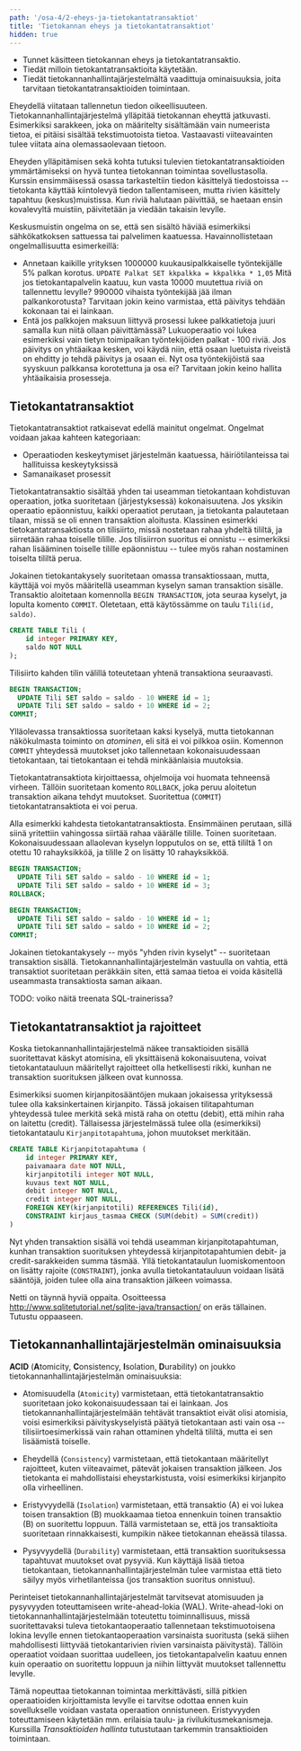 ```yaml
---
path: '/osa-4/2-eheys-ja-tietokantatransaktiot'
title: 'Tietokannan eheys ja tietokantatransaktiot'
hidden: true
---
```



<text-box variant='learningObjectives' name='Oppimistavoitteet'>

- Tunnet käsitteen tietokannan eheys ja tietokantatransaktio.
- Tiedät milloin tietokantatransaktioita käytetään.
- Tiedät tietokannanhallintajärjestelmältä vaadittuja ominaisuuksia, joita tarvitaan tietokantatransaktioiden toimintaan.

</text-box>


Eheydellä viitataan tallennetun tiedon oikeellisuuteen. Tietokannanhallintajärjestelmä ylläpitää tietokannan eheyttä jatkuvasti. Esimerkiksi sarakkeen, joka on määritelty sisältämään vain numeerista tietoa, ei pitäisi sisältää tekstimuotoista tietoa. Vastaavasti viiteavainten tulee viitata aina olemassaolevaan tietoon.

Eheyden ylläpitämisen sekä kohta tutuksi tulevien tietokantatransaktioiden ymmärtämiseksi on hyvä tuntea tietokannan toimintaa sovellustasolla. Kurssin ensimmäisessä osassa tarkasteltiin tiedon käsittelyä tiedostoissa -- tietokanta käyttää kiintolevyä tiedon tallentamiseen, mutta rivien käsittely tapahtuu (keskus)muistissa. Kun riviä halutaan päivittää, se haetaan ensin kovalevyltä muistiin, päivitetään ja viedään takaisin levylle.

Keskusmuistin ongelma on se, että sen sisältö häviää esimerkiksi sähkökatkoksen sattuessa tai palvelimen kaatuessa. Havainnollistetaan ongelmallisuutta esimerkeillä:

- Annetaan kaikille yrityksen 1000000 kuukausipalkkaiselle työntekijälle 5% palkan korotus. `UPDATE Palkat SET kkpalkka = kkpalkka * 1,05` Mitä jos tietokantapalvelin kaatuu, kun vasta 10000 muutettua riviä on tallennettu levylle? 990000 vihaista työntekijää jää ilman palkankorotusta? Tarvitaan jokin keino varmistaa, että päivitys tehdään kokonaan tai ei lainkaan.
- Entä jos palkkojen maksuun liittyvä prosessi lukee palkkatietoja juuri samalla kun niitä ollaan päivittämässä? Lukuoperaatio voi lukea esimerkiksi vain tietyn toimipaikan työntekijöiden palkat - 100 riviä. Jos päivitys on yhtäaikaa kesken, voi käydä niin, että osaan luetuista riveistä on ehditty jo tehdä päivitys ja osaan ei. Nyt osa työntekijöistä saa syyskuun palkkansa korotettuna ja osa ei? Tarvitaan jokin keino hallita yhtäaikaisia prosesseja.


## Tietokantatransaktiot

Tietokantatransaktiot ratkaisevat edellä mainitut ongelmat. Ongelmat voidaan jakaa kahteen kategoriaan:

- Operaatioden keskeytymiset järjestelmän kaatuessa, häiriötilanteissa tai hallituissa keskeytyksissä
- Samanaikaset prosessit

Tietokantatransaktio sisältää yhden tai useamman tietokantaan kohdistuvan operaation, jotka suoritetaan (järjestyksessä) kokonaisuutena. Jos yksikin operaatio epäonnistuu, kaikki operaatiot perutaan, ja tietokanta palautetaan tilaan, missä se oli ennen transaktion aloitusta. Klassinen esimerkki tietokantatransaktiosta on tilisiirto, missä nostetaan rahaa yhdeltä tililtä, ja siirretään rahaa toiselle tilille. Jos tilisiirron suoritus ei onnistu -- esimerkiksi rahan lisääminen toiselle tilille epäonnistuu -- tulee myös rahan nostaminen toiselta tililtä perua.

Jokainen tietokantakysely suoritetaan omassa transaktiossaan, mutta, käyttäjä voi myös määritellä useamman kyselyn saman transaktion sisälle. Transaktio aloitetaan komennolla `BEGIN TRANSACTION`, jota seuraa kyselyt, ja lopulta komento `COMMIT`. Oletetaan, että käytössämme on taulu `Tili(id, saldo)`.

```sql
CREATE TABLE Tili (
    id integer PRIMARY KEY,
    saldo NOT NULL
);
```

Tilisiirto kahden tilin välillä toteutetaan yhtenä transaktiona seuraavasti.


```sql
BEGIN TRANSACTION;
  UPDATE Tili SET saldo = saldo - 10 WHERE id = 1;
  UPDATE Tili SET saldo = saldo + 10 WHERE id = 2;
COMMIT;
```

Ylläolevassa transaktiossa suoritetaan kaksi kyselyä, mutta tietokannan näkökulmasta toiminto on *atominen*, eli sitä ei voi pilkkoa osiin. Komennon `COMMIT` yhteydessä muutokset joko tallennetaan kokonaisuudessaan tietokantaan, tai tietokantaan ei tehdä minkäänlaisia muutoksia.

Tietokantatransaktiota kirjoittaessa, ohjelmoija voi huomata tehneensä virheen. Tällöin suoritetaan komento `ROLLBACK`, joka peruu aloitetun transaktion aikana tehdyt muutokset. Suoritettua (`COMMIT`) tietokantatransaktiota ei voi perua.

Alla esimerkki kahdesta tietokantatransaktiosta. Ensimmäinen perutaan, sillä siinä yritettiin vahingossa siirtää rahaa väärälle tilille. Toinen suoritetaan. Kokonaisuudessaan allaolevan kyselyn lopputulos on se, että tililtä 1 on otettu 10 rahayksikköä, ja tilille 2 on lisätty 10 rahayksikköä.

```sql
BEGIN TRANSACTION;
  UPDATE Tili SET saldo = saldo - 10 WHERE id = 1;
  UPDATE Tili SET saldo = saldo + 10 WHERE id = 3;
ROLLBACK;

BEGIN TRANSACTION;
  UPDATE Tili SET saldo = saldo - 10 WHERE id = 1;
  UPDATE Tili SET saldo = saldo + 10 WHERE id = 2;
COMMIT;
```

Jokainen tietokantakysely -- myös "yhden rivin kyselyt" -- suoritetaan transaktion sisällä. Tietokannanhallintajärjestelmän vastuulla on vahtia, että transaktiot suoritetaan peräkkäin siten, että samaa tietoa ei voida käsitellä useammasta transaktiosta saman aikaan.


TODO: voiko näitä treenata SQL-trainerissa?


## Tietokantatransaktiot ja rajoitteet

Koska tietokannanhallintajärjestelmä näkee transaktioiden sisällä suoritettavat käskyt atomisina, eli yksittäisenä kokonaisuutena, voivat tietokantatauluun määritellyt rajoitteet olla hetkellisesti rikki, kunhan ne transaktion suorituksen jälkeen ovat kunnossa.

Esimerkiksi suomen kirjanpitosääntöjen mukaan jokaisessa yrityksessä tulee olla kaksinkertainen kirjanpito. Tässä jokaisen tilitapahtuman yhteydessä tulee merkitä sekä mistä raha on otettu (debit), että mihin raha on laitettu (credit). Tällaisessa järjestelmässä tulee olla (esimerkiksi) tietokantataulu `Kirjanpitotapahtuma`, johon muutokset merkitään.


```sql
CREATE TABLE Kirjanpitotapahtuma (
    id integer PRIMARY KEY,
    paivamaara date NOT NULL,
    kirjanpitotili integer NOT NULL,
    kuvaus text NOT NULL,
    debit integer NOT NULL,
    credit integer NOT NULL,
    FOREIGN KEY(kirjanpitotili) REFERENCES Tili(id),
    CONSTRAINT kirjaus_tasmaa CHECK (SUM(debit) = SUM(credit))
)
```

Nyt yhden transaktion sisällä voi tehdä useamman kirjanpitotapahtuman, kunhan transaktion suorituksen yhteydessä kirjanpitotapahtumien debit- ja credit-sarakkeiden summa täsmää. Yllä tietokantataulun luomiskomentoon on lisätty rajoite (`CONSTRAINT`), jonka avulla tietokantatauluun voidaan lisätä sääntöjä, joiden tulee olla aina transaktion jälkeen voimassa.



<text-box variant='hint' name='Oppimistavoitteet'>

Netti on täynnä hyviä oppaita. Osoitteessa <a href="http://www.sqlitetutorial.net/sqlite-java/transaction/" target="_blank">http://www.sqlitetutorial.net/sqlite-java/transaction/</a> on eräs tällainen. Tutustu oppaaseen.

</text-box>


## Tietokannanhallintajärjestelmän ominaisuuksia

**ACID** (**A**tomicity, **C**onsistency, **I**solation, **D**urability) on joukko tietokannanhallintajärjestelmän ominaisuuksia:


- Atomisuudella (`Atomicity`) varmistetaan, että tietokantatransaktio suoritetaan joko kokonaisuudessaan tai ei lainkaan. Jos tietokannanhallintajärjestelmään tehtävät transaktiot eivät olisi atomisia, voisi esimerkiksi päivityskyselyistä päätyä tietokantaan asti vain osa -- tilisiirtoesimerkissä vain rahan ottaminen yhdeltä tililtä, mutta ei sen lisäämistä toiselle.

- Eheydellä (`Consistency`) varmistetaan, että tietokantaan määritellyt rajoitteet, kuten viiteavaimet, pätevät jokaisen transaktion jälkeen. Jos tietokanta ei mahdollistaisi eheystarkistusta, voisi esimerkiksi kirjanpito olla virheellinen.

- Eristyvyydellä (`Isolation`) varmistetaan, että transaktio (A) ei voi lukea toisen transaktion (B) muokkaamaa tietoa ennenkuin toinen transaktio (B) on suoritettu loppuun. Tällä varmistetaan se, että jos transaktioita suoritetaan rinnakkaisesti, kumpikin näkee tietokannan eheässä tilassa.

- Pysyvyydellä (`Durability`) varmistetaan, että transaktion suorituksessa tapahtuvat muutokset ovat pysyviä. Kun käyttäjä lisää tietoa tietokantaan, tietokannanhallintajärjestelmän tulee varmistaa että tieto säilyy myös virhetilanteissa (jos transaktion suoritus onnistuu).


Perinteiset tietokannanhallintajärjestelmät tarvitsevat atomisuuden ja pysyvyyden toteuttamiseen write-ahead-lokia (WAL). Write-ahead-loki on tietokannanhallintajärjestelmään toteutettu toiminnallisuus, missä suoritettavaksi tuleva tietokantaoperaatio tallennetaan tekstimuotoisena lokina levylle ennen tietokantaoperaation varsinaista suoritusta (sekä siihen mahdollisesti liittyvää tietokantarivien rivien varsinaista päivitystä). Tällöin operaatiot voidaan suorittaa uudelleen, jos tietokantapalvelin kaatuu ennen kuin operaatio on suoritettu loppuun ja niihin liittyvät muutokset tallennettu levylle.

Tämä nopeuttaa tietokannan toimintaa merkittävästi, sillä pitkien operaatioiden kirjoittamista levylle ei tarvitse odottaa ennen kuin sovellukselle voidaan vastata operaation onnistuneen. Eristyvyyden toteuttamiseen käytetään mm. erilaisia taulu- ja rivilukitusmekanismeja. Kurssilla *Transaktioiden hallinta* tutustutaan tarkemmin transaktioiden toimintaan.
